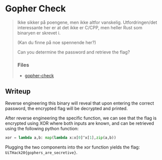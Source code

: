 # Gopher Check

> Ikke sikker på poengene, men ikke altfor vanskelig.
> Utfordringen/det interessante her er at det ikke er C/CPP,
> men heller Rust som binaryen er skrevet i.
> 
> (Kan du finne på noe spennende her?)
> 
> Can you determine the password and retrieve the flag?
> 
> ### Files
> 
> * [gopher-check](./gopher-check)
## Writeup

Reverse engineering this binary will reveal that upon entering the correct password,
the encrypted flag will be decrypted and printed.

After reverse engineering the specific function, we can see that the flag is encrypted
using XOR where both inputs are known, and can be retrieved using the following python
function:

```python
xor = lambda a,b: map(lambda x:x[0]^x[1],zip(a,b))
```

Plugging the two components into the xor function yields the flag: `UiTHack20{gophers_are_secretive}`.
